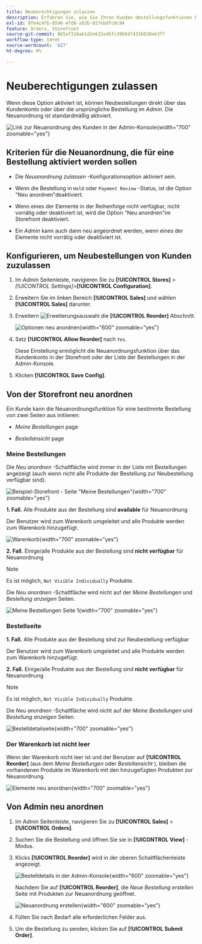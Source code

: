 ```yaml
---
title: Neuberechtigungen zulassen
description: Erfahren Sie, wie Sie Ihren Kunden Umstellungsfunktionen bereitstellen.
exl-id: 9fe4c4fb-8596-4fd0-a93b-927ebdfc0c94
feature: Orders, Storefront
source-git-commit: 8b5af316ab1d2e632ed5fc2066974326830ab3f7
workflow-type: tm+mt
source-wordcount: '427'
ht-degree: 0%

---
```


# Neuberechtigungen zulassen

Wenn diese Option aktiviert ist, können Neubestellungen direkt über das Kundenkonto oder über die ursprüngliche Bestellung im _Admin_. Die Neuanordnung ist standardmäßig aktiviert.

![Link zur Neuanordnung des Kunden in der Admin-Konsole](./assets/customer-reorder.png){width="700" zoomable="yes"}

## Kriterien für die Neuanordnung, die für eine Bestellung aktiviert werden sollen

- Die _Neuanordnung zulassen_ -Konfigurationsoption aktiviert sein.

- Wenn die Bestellung in `Hold` oder `Payment Review` -Status, ist die Option &quot;Neu anordnen&quot;deaktiviert.

- Wenn eines der Elemente in der Reihenfolge nicht verfügbar, nicht vorrätig oder deaktiviert ist, wird die Option &quot;Neu anordnen&quot;im Storefront deaktiviert.

- Ein _Admin_ kann auch dann neu angeordnet werden, wenn eines der Elemente nicht vorrätig oder deaktiviert ist.

## Konfigurieren, um Neubestellungen von Kunden zuzulassen

1. Im _Admin_ Seitenleiste, navigieren Sie zu **[!UICONTROL Stores]** > _[!UICONTROL Settings]_>**[!UICONTROL Configuration]**.

1. Erweitern Sie im linken Bereich **[!UICONTROL Sales]** und wählen **[!UICONTROL Sales]** darunter.

1. Erweitern ![Erweiterungsauswahl](../assets/icon-display-expand.png) die **[!UICONTROL Reorder]** Abschnitt.

   ![Optionen neu anordnen](../configuration-reference/sales/assets/sales-reorder.png){width="600" zoomable="yes"}

1. Satz **[!UICONTROL Allow Reorder]** nach `Yes`.

   Diese Einstellung ermöglicht die Neuanordnungsfunktion über das Kundenkonto in der Storefront oder der Liste der Bestellungen in der Admin-Konsole.

1. Klicken **[!UICONTROL Save Config]**.

## Von der Storefront neu anordnen

Ein Kunde kann die Neuanordnungsfunktion für eine bestimmte Bestellung von zwei Seiten aus initiieren:

- _Meine Bestellungen_ page

- _Bestellansicht_ page

### Meine Bestellungen

Die _Neu anordnen_ -Schaltfläche wird immer in der Liste mit Bestellungen angezeigt (auch wenn nicht alle Produkte der Bestellung zur Neubestellung verfügbar sind).

![Beispiel-Storefront - Seite &quot;Meine Bestellungen&quot;](./assets/my-order-page-view.png){width="700" zoomable="yes"}

**1. Fall.** Alle Produkte aus der Bestellung sind **available** für Neuanordnung

Der Benutzer wird zum Warenkorb umgeleitet und alle Produkte werden zum Warenkorb hinzugefügt.

![Warenkorb](./assets/shopping-cart-page.png){width="700" zoomable="yes"}

**2. Fall.** Einige/alle Produkte aus der Bestellung sind **nicht verfügbar** für Neuanordnung

>[!NOTE]
>
>Es ist möglich, `Not Visible Individually` Produkte.

Die _Neu anordnen_ -Schaltfläche wird nicht auf der _Meine Bestellungen_ und _Bestellung anzeigen_ Seiten.

![Meine Bestellungen Seite 1](./assets/my-orders-view-page1.png){width="700" zoomable="yes"}

### Bestellseite

**1. Fall.** Alle Produkte aus der Bestellung sind zur Neubestellung verfügbar

Der Benutzer wird zum Warenkorb umgeleitet und alle Produkte werden zum Warenkorb hinzugefügt.

**2. Fall.** Einige/alle Produkte aus der Bestellung sind **nicht verfügbar** für Neuanordnung

>[!NOTE]
>
>Es ist möglich, `Not Visible Individually` Produkte.

Die _Neu anordnen_ -Schaltfläche wird nicht auf der _Meine Bestellungen_ und _Bestellung anzeigen_ Seiten.

![Bestelldetailseite](./assets/order-view-page.png){width="700" zoomable="yes"}

### Der Warenkorb ist nicht leer

Wenn der Warenkorb nicht leer ist und der Benutzer auf **[!UICONTROL Reorder]** (aus dem _Meine Bestellungen_  oder _Bestellansicht_ ), bleiben die vorhandenen Produkte im Warenkorb mit den hinzugefügten Produkten zur Neuanordnung.

![Elemente neu anordnen](./assets/shopping-cart-view1.png){width="700" zoomable="yes"}

## Von Admin neu anordnen

1. Im _Admin_ Seitenleiste, navigieren Sie zu **[!UICONTROL Sales]** > **[!UICONTROL Orders]**.

1. Suchen Sie die Bestellung und öffnen Sie sie in **[!UICONTROL View]** -Modus.

1. Klicks **[!UICONTROL Reorder]** wird in der oberen Schaltflächenleiste angezeigt.

   ![Bestelldetails in der Admin-Konsole](./assets/order-view-admin.png){width="600" zoomable="yes"}

   Nachdem Sie auf **[!UICONTROL Reorder]**, die _Neue Bestellung erstellen_ Seite mit Produkten zur Neuanordnung geöffnet.

   ![Neuanordnung erstellen](./assets/create-reorder-page.png){width="600" zoomable="yes"}

1. Füllen Sie nach Bedarf alle erforderlichen Felder aus.

1. Um die Bestellung zu senden, klicken Sie auf **[!UICONTROL Submit Order]**.
